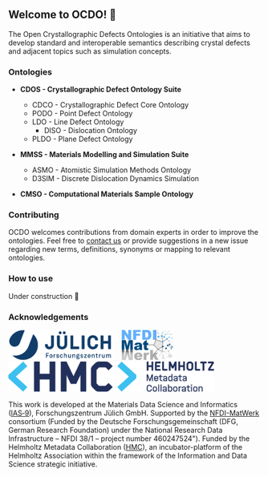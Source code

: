 ## Welcome to OCDO! :wave:

The Open Crystallographic Defects Ontologies is an initiative that aims to develop standard and interoperable semantics describing crystal defects and adjacent topics such as simulation concepts.

### Ontologies

* **CDOS - Crystallographic Defect Ontology Suite** 
  * CDCO - Crystallographic Defect Core Ontology
  * PODO - Point Defect Ontology
  * LDO - Line Defect Ontology
    * DISO - Dislocation Ontology
  * PLDO - Plane Defect Ontology 

* **MMSS - Materials Modelling and Simulation Suite**
  * ASMO - Atomistic Simulation Methods Ontology
  * D3SIM - Discrete Dislocation Dynamics Simulation
    
* **CMSO -  Computational Materials Sample Ontology**

### Contributing

OCDO welcomes contributions from domain experts in order to improve the ontologies. 
Feel free to [contact us](mailto:a.azocar.guzman@fz-juelich.de) or provide suggestions in a new issue regarding new terms, definitions, synonyms or mapping to relevant ontologies.

### How to use

Under construction :construction:

### Acknowledgements
<img src="https://github.com/OCDO/.github/blob/main/profile/Logo_FZJ.jpg" height="60"> &nbsp;&nbsp;&nbsp; <img src="https://github.com/OCDO/.github/blob/main/profile/Logo_NFDI-MatWerk.png" height="60"> &nbsp;&nbsp;&nbsp; <img src="https://github.com/OCDO/.github/blob/main/profile/HMC_Logo_M.png" height="60"> 

This work is developed at the Materials Data Science and Informatics ([IAS‑9](https://www.fz-juelich.de/de/ias/ias-9)), Forschungszentrum Jülich GmbH.
Supported by the [NFDI-MatWerk](https://nfdi-matwerk.de) consortium (Funded by the Deutsche Forschungsgemeinschaft (DFG, German Research Foundation) under the National Research Data Infrastructure – NFDI 38/1 – project number 460247524"). 
Funded by the Helmholtz Metadata Collaboration ([HMC](https://helmholtz-metadaten.de/en)), an incubator-platform of the Helmholtz Association within the framework of the Information and Data Science strategic initiative.
